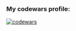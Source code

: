 ### My codewars profile:

[![codewars](https://www.codewars.com/users/glushkina1/badges/large)](https://www.codewars.com/users/glushkina1)
